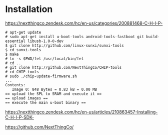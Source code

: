 Installation
==

https://nextthingco.zendesk.com/hc/en-us/categories/200881468-C-H-I-P-

    # apt-get update
    # sudo apt-get install u-boot-tools android-tools-fastboot git build-essential libusb-1.0-0-dev
    $ git clone http://github.com/linux-sunxi/sunxi-tools
    $ cd sunxi-tools
    $ make
    # ln -s $PWD/fel /usr/local/bin/fel
    # cd .. 
    # git clone http://github.com/NextThingCo/CHIP-tools 
    # cd CHIP-tools
    # sudo ./chip-update-firmware.sh
    ...
    Contents:
       Image 0: 848 Bytes = 0.83 kB = 0.00 MB
    == upload the SPL to SRAM and execute it ==
    == upload images ==
    == execute the main u-boot binary ==

https://nextthingco.zendesk.com/hc/en-us/articles/210863457-Installing-C-H-I-P-SDK-


https://github.com/NextThingCo/
